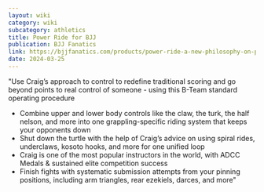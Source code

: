 ```yaml
---
layout: wiki
category: wiki
subcategory: athletics
title: Power Ride for BJJ
publication: BJJ Fanatics
link: https://bjjfanatics.com/products/power-ride-a-new-philosophy-on-pinning-by-craig-jones
date: 2024-03-25
---
```


"Use Craig’s approach to control to redefine traditional scoring and go beyond points to real control of someone - using this B-Team standard operating procedure

* Combine upper and lower body controls like the claw, the turk, the half nelson, and more into one grappling-specific riding system that keeps your opponents down
* Shut down the turtle with the help of Craig’s advice on using spiral rides, underclaws, kosoto hooks, and more for one unified loop
* Craig is one of the most popular instructors in the world, with ADCC Medals & sustained elite competition success
* Finish fights with systematic submission attempts from your pinning positions, including arm triangles, rear ezekiels, darces, and more"
